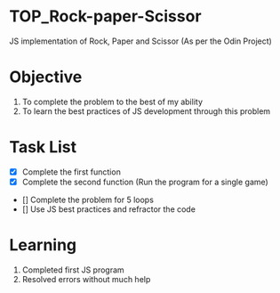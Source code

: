 # TOP_Rock-paper-Scissor
JS implementation of Rock, Paper and Scissor (As per the Odin Project)

# Objective
1. To complete the problem to the best of my ability
2. To learn the best practices of JS development through this problem

# Task List
- [x] Complete the first function
- [x] Complete the second function (Run the program for a single game)
- [] Complete the problem for 5 loops
- [] Use JS best practices and refractor the code

# Learning
1. Completed first JS program
2. Resolved errors without much help